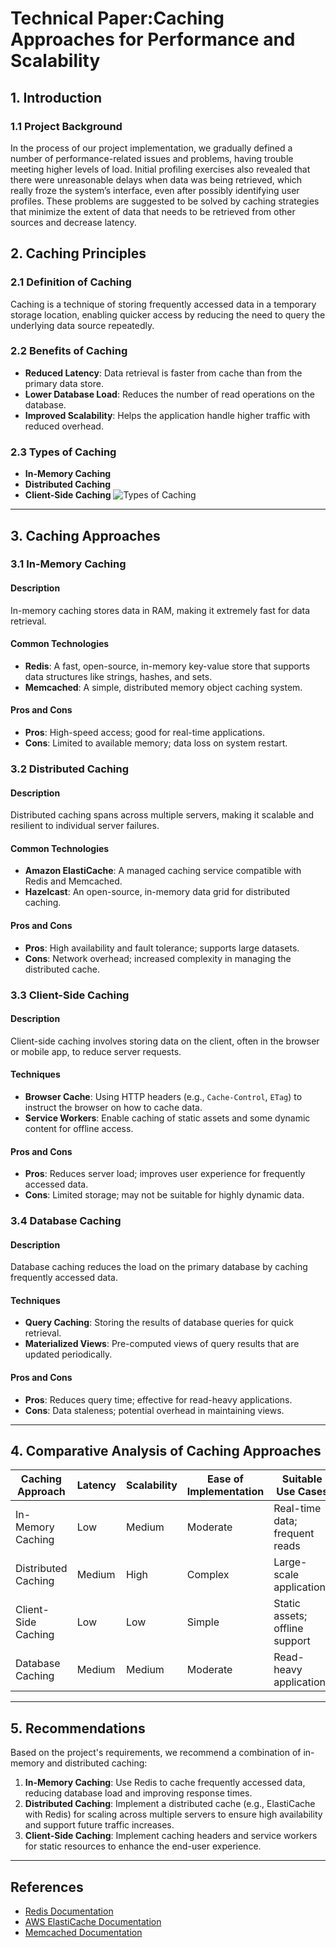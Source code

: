 # Technical Paper:Caching Approaches for Performance and Scalability
## 1. Introduction

### 1.1 Project Background
In the process of our project implementation, we gradually defined a number of performance-related issues and problems, having trouble meeting higher levels of load. Initial profiling exercises also revealed that there were unreasonable delays when data was being retrieved, which really froze the system’s interface, even after possibly identifying user profiles. These problems are suggested to be solved by caching strategies that minimize the extent of data that needs to be retrieved from other sources and decrease latency.

## 2. Caching Principles

### 2.1 Definition of Caching
Caching is a technique of storing frequently accessed data in a temporary storage location, enabling quicker access by reducing the need to query the underlying data source repeatedly.

### 2.2 Benefits of Caching
- **Reduced Latency**: Data retrieval is faster from cache than from the primary data store.
- **Lower Database Load**: Reduces the number of read operations on the database.
- **Improved Scalability**: Helps the application handle higher traffic with reduced overhead.

### 2.3 Types of Caching
- **In-Memory Caching**
- **Distributed Caching**
- **Client-Side Caching**
![Types of Caching](https://files.oaiusercontent.com/file-8BCXdxV6N1dt2wu1fmyFm8B4?se=2024-11-02T09%3A10%3A34Z&sp=r&sv=2024-08-04&sr=b&rscc=max-age%3D604800%2C%20immutable%2C%20private&rscd=attachment%3B%20filename%3Def985319-a619-40e6-87bc-5c38a7001b90.webp&sig=ek58A5oSp4krehOvx44ReAZM6xO4NNWs4YbcKHxT8LY%3D)
---

## 3. Caching Approaches

### 3.1 In-Memory Caching
#### Description
In-memory caching stores data in RAM, making it extremely fast for data retrieval.

#### Common Technologies
- **Redis**: A fast, open-source, in-memory key-value store that supports data structures like strings, hashes, and sets.
- **Memcached**: A simple, distributed memory object caching system.

#### Pros and Cons
- **Pros**: High-speed access; good for real-time applications.
- **Cons**: Limited to available memory; data loss on system restart.

### 3.2 Distributed Caching
#### Description
Distributed caching spans across multiple servers, making it scalable and resilient to individual server failures.

#### Common Technologies
- **Amazon ElastiCache**: A managed caching service compatible with Redis and Memcached.
- **Hazelcast**: An open-source, in-memory data grid for distributed caching.

#### Pros and Cons
- **Pros**: High availability and fault tolerance; supports large datasets.
- **Cons**: Network overhead; increased complexity in managing the distributed cache.

### 3.3 Client-Side Caching
#### Description
Client-side caching involves storing data on the client, often in the browser or mobile app, to reduce server requests.

#### Techniques
- **Browser Cache**: Using HTTP headers (e.g., `Cache-Control`, `ETag`) to instruct the browser on how to cache data.
- **Service Workers**: Enable caching of static assets and some dynamic content for offline access.

#### Pros and Cons
- **Pros**: Reduces server load; improves user experience for frequently accessed data.
- **Cons**: Limited storage; may not be suitable for highly dynamic data.

### 3.4 Database Caching
#### Description
Database caching reduces the load on the primary database by caching frequently accessed data.

#### Techniques
- **Query Caching**: Storing the results of database queries for quick retrieval.
- **Materialized Views**: Pre-computed views of query results that are updated periodically.

#### Pros and Cons
- **Pros**: Reduces query time; effective for read-heavy applications.
- **Cons**: Data staleness; potential overhead in maintaining views.

---

## 4. Comparative Analysis of Caching Approaches

| Caching Approach       | Latency | Scalability | Ease of Implementation | Suitable Use Cases             |
|------------------------|---------|-------------|------------------------|--------------------------------|
| In-Memory Caching      | Low     | Medium      | Moderate               | Real-time data; frequent reads |
| Distributed Caching    | Medium  | High        | Complex                | Large-scale applications       |
| Client-Side Caching    | Low     | Low         | Simple                 | Static assets; offline support |
| Database Caching       | Medium  | Medium      | Moderate               | Read-heavy applications        |

---

## 5. Recommendations

Based on the project's requirements, we recommend a combination of in-memory and distributed caching:
1. **In-Memory Caching**: Use Redis to cache frequently accessed data, reducing database load and improving response times.
2. **Distributed Caching**: Implement a distributed cache (e.g., ElastiCache with Redis) for scaling across multiple servers to ensure high availability and support future traffic increases.
3. **Client-Side Caching**: Implement caching headers and service workers for static resources to enhance the end-user experience.

---
## References
- [Redis Documentation](https://redis.io/documentation)
- [AWS ElastiCache Documentation](https://aws.amazon.com/elasticache/)
- [Memcached Documentation](https://memcached.org/)
